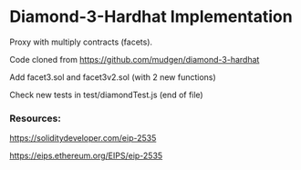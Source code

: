# Diamond-3-Hardhat Implementation


Proxy with multiply contracts (facets).

Code cloned from https://github.com/mudgen/diamond-3-hardhat

Add facet3.sol and facet3v2.sol (with 2 new functions)

Check new tests in test/diamondTest.js (end of file)


### Resources:

https://soliditydeveloper.com/eip-2535

https://eips.ethereum.org/EIPS/eip-2535
